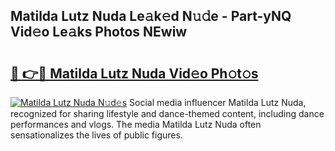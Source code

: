 ## Matilda Lutz Nuda Le𝚊k𝚎d N𝚞𝚍e - Part-yNQ Vid𝚎o Le𝚊ks Photos NEwiw

# <h2><a href="http://fbegwg9.evod.top/?m=Matilda+Lutz+Nuda">🔗 👉🔴 Matilda Lutz Nuda Vid𝚎o Ph𝚘t𝚘s</a></h2>

[![Matilda Lutz Nuda N𝚞d𝚎s](https://i.imgur.com/8V9OHl7.gif)](http://fbegwg9.evod.top/?m=Matilda+Lutz+Nuda)
Social media influencer Matilda Lutz Nuda, recognized for sharing lifestyle and dance-themed content, including dance performances and vlogs. The media Matilda Lutz Nuda often sensationalizes the lives of public figures. 
